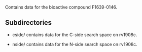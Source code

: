 Contains data for the bioactive compound F1639-0146.

## Subdirectories

- cside/ contains data for the C-side search space on rv1908c.

- nside/ contains data for the N-side search space on rv1908c.

